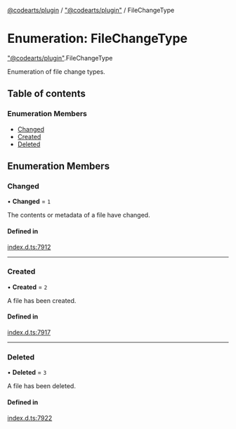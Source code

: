 [@codearts/plugin](../README.md) / ["@codearts/plugin"](../modules/_codearts_plugin_.md) / FileChangeType

# Enumeration: FileChangeType

["@codearts/plugin"](../modules/_codearts_plugin_.md).FileChangeType

Enumeration of file change types.

## Table of contents

### Enumeration Members

- [Changed](codearts_plugin_.FileChangeType.md#changed)
- [Created](codearts_plugin_.FileChangeType.md#created)
- [Deleted](codearts_plugin_.FileChangeType.md#deleted)

## Enumeration Members

### Changed

• **Changed** = ``1``

The contents or metadata of a file have changed.

#### Defined in

[index.d.ts:7912](https://github.com/huaweicloud/cloudide-plugin-api/blob/5055bbd/index.d.ts#L7912)

___

### Created

• **Created** = ``2``

A file has been created.

#### Defined in

[index.d.ts:7917](https://github.com/huaweicloud/cloudide-plugin-api/blob/5055bbd/index.d.ts#L7917)

___

### Deleted

• **Deleted** = ``3``

A file has been deleted.

#### Defined in

[index.d.ts:7922](https://github.com/huaweicloud/cloudide-plugin-api/blob/5055bbd/index.d.ts#L7922)
